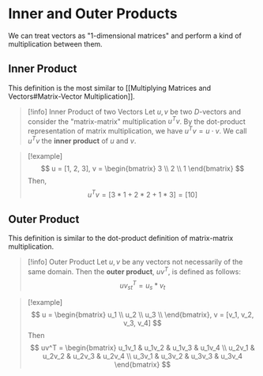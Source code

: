 # Inner and Outer Products

We can treat vectors as "1-dimensional matrices" and perform a kind of multiplication between them.

## Inner Product

This definition is the most similar to [[Multiplying Matrices and Vectors#Matrix-Vector Multiplication]].

> [!info] Inner Product of two Vectors
> Let $u, v$ be two $D$-vectors and consider the "matrix-matrix" multiplication $u^Tv$. By the dot-product representation of matrix multiplication, we have $u^Tv = u \cdot v$. We call $u^Tv$ the **inner product** of $u$ and $v$.

> [!example]
> $$
> u = [1, 2, 3], v =
> \begin{bmatrix}
> 3 \\
> 2 \\
> 1
> \end{bmatrix}
> $$
> Then,
> $$
> u^Tv = [3*1 + 2*2 + 1*3] = [10]
> $$

## Outer Product

This definition is similar to the dot-product definition of matrix-matrix multiplication.

> [!info] Outer Product
> Let $u, v$ be any vectors not necessarily of the same domain. Then the **outer product**, $uv^T$, is defined as follows:
> $$
> uv^T_{st} = u_s * v_t
> $$

> [!example]
> $$
> u =
> \begin{bmatrix}
> u_1 \\
> u_2 \\
> u_3 \\
> \end{bmatrix},
> v = [v_1, v_2, v_3, v_4]
> $$
> Then
> $$
> uv^T =
> \begin{bmatrix}
> u_1v_1 & u_1v_2 & u_1v_3 & u_1v_4 \\
> u_2v_1 & u_2v_2 & u_2v_3 & u_2v_4 \\
> u_3v_1 & u_3v_2 & u_3v_3 & u_3v_4
> \end{bmatrix}
> $$